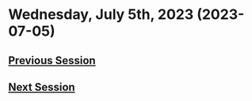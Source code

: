 # Wednesday, July 5th, 2023 (2023-07-05)

## [Previous Session](./2023-06-27.md)

## [Next Session](./2023-XX-XX.md)

